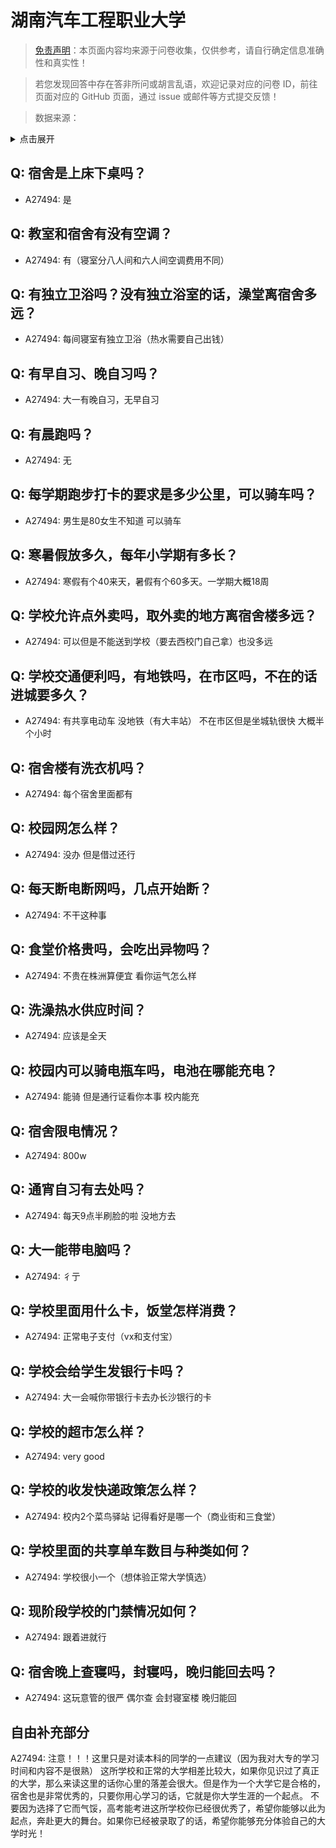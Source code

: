 # 湖南汽车工程职业大学

> [免责声明](https://colleges.chat/#_3)：本页面内容均来源于问卷收集，仅供参考，请自行确定信息准确性和真实性！

> 若您发现回答中存在答非所问或胡言乱语，欢迎记录对应的问卷 ID，前往页面对应的 GitHub 页面，通过 issue 或邮件等方式提交反馈！

> 数据来源：

<details><summary>点击展开</summary>
<ul>
<li>A27494: xmhxy06@163.com (2025 年 02 月)</li>
</ul>
</details>

## Q: 宿舍是上床下桌吗？

- A27494: 是

## Q: 教室和宿舍有没有空调？

- A27494: 有（寝室分八人间和六人间空调费用不同）

## Q: 有独立卫浴吗？没有独立浴室的话，澡堂离宿舍多远？

- A27494: 每间寝室有独立卫浴（热水需要自己出钱）

## Q: 有早自习、晚自习吗？

- A27494: 大一有晚自习，无早自习

## Q: 有晨跑吗？

- A27494: 无

## Q: 每学期跑步打卡的要求是多少公里，可以骑车吗？

- A27494: 男生是80女生不知道 可以骑车

## Q: 寒暑假放多久，每年小学期有多长？

- A27494: 寒假有个40来天，暑假有个60多天。一学期大概18周

## Q: 学校允许点外卖吗，取外卖的地方离宿舍楼多远？

- A27494: 可以但是不能送到学校（要去西校门自己拿）也没多远

## Q: 学校交通便利吗，有地铁吗，在市区吗，不在的话进城要多久？

- A27494: 有共享电动车 没地铁（有大丰站） 不在市区但是坐城轨很快 大概半个小时

## Q: 宿舍楼有洗衣机吗？

- A27494: 每个宿舍里面都有

## Q: 校园网怎么样？

- A27494: 没办 但是借过还行

## Q: 每天断电断网吗，几点开始断？

- A27494: 不干这种事

## Q: 食堂价格贵吗，会吃出异物吗？

- A27494: 不贵在株洲算便宜  看你运气怎么样

## Q: 洗澡热水供应时间？

- A27494: 应该是全天

## Q: 校园内可以骑电瓶车吗，电池在哪能充电？

- A27494: 能骑 但是通行证看你本事 校内能充

## Q: 宿舍限电情况？

- A27494: 800w

## Q: 通宵自习有去处吗？

- A27494: 每天9点半刷脸的啦 没地方去

## Q: 大一能带电脑吗？

- A27494: 彳亍

## Q: 学校里面用什么卡，饭堂怎样消费？

- A27494: 正常电子支付（vx和支付宝）

## Q: 学校会给学生发银行卡吗？

- A27494: 大一会喊你带银行卡去办长沙银行的卡

## Q: 学校的超市怎么样？

- A27494: very good

## Q: 学校的收发快递政策怎么样？

- A27494: 校内2个菜鸟驿站 记得看好是哪一个（商业街和三食堂）

## Q: 学校里面的共享单车数目与种类如何？

- A27494: 学校很小一个（想体验正常大学慎选）

## Q: 现阶段学校的门禁情况如何？

- A27494: 跟着进就行

## Q: 宿舍晚上查寝吗，封寝吗，晚归能回去吗？

- A27494: 这玩意管的很严 偶尔查 会封寝室楼 晚归能回

## 自由补充部分

A27494: 注意！！！这里只是对读本科的同学的一点建议（因为我对大专的学习时间和内容不是很熟） 这所学校和正常的大学相差比较大，如果你见识过了真正的大学，那么来读这里的话你心里的落差会很大。但是作为一个大学它是合格的，宿舍也是非常优秀的，只要你用心学习的话，它就是你大学生涯的一个起点。 不要因为选择了它而气馁，高考能考进这所学校你已经很优秀了，希望你能够以此为起点，奔赴更大的舞台。如果你已经被录取了的话，希望你能够充分体验自己的大学时光！